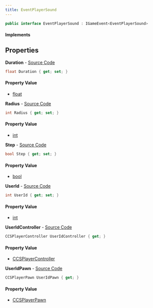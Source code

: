 ```yaml
---
title: EventPlayerSound
---
```


```csharp
public interface EventPlayerSound : IGameEvent<EventPlayerSound>
```

#### Implements

## Properties

**Duration** - [Source Code](https://github.com/swiftly-solution/swiftlys2/blob/master/managed/src/SwiftlyS2.Generated/GameEvents/Interfaces/EventPlayerSound.cs#L43)

```csharp
float Duration { get; set; }
```

#### Property Value

- [float](https://learn.microsoft.com/dotnet/api/system.single)

**Radius** - [Source Code](https://github.com/swiftly-solution/swiftlys2/blob/master/managed/src/SwiftlyS2.Generated/GameEvents/Interfaces/EventPlayerSound.cs#L38)

```csharp
int Radius { get; set; }
```

#### Property Value

- [int](https://learn.microsoft.com/dotnet/api/system.int32)

**Step** - [Source Code](https://github.com/swiftly-solution/swiftlys2/blob/master/managed/src/SwiftlyS2.Generated/GameEvents/Interfaces/EventPlayerSound.cs#L48)

```csharp
bool Step { get; set; }
```

#### Property Value

- [bool](https://learn.microsoft.com/dotnet/api/system.boolean)

**UserId** - [Source Code](https://github.com/swiftly-solution/swiftlys2/blob/master/managed/src/SwiftlyS2.Generated/GameEvents/Interfaces/EventPlayerSound.cs#L33)

```csharp
int UserId { get; set; }
```

#### Property Value

- [int](https://learn.microsoft.com/dotnet/api/system.int32)

**UserIdController** - [Source Code](https://github.com/swiftly-solution/swiftlys2/blob/master/managed/src/SwiftlyS2.Generated/GameEvents/Interfaces/EventPlayerSound.cs#L21)

```csharp
CCSPlayerController UserIdController { get; }
```

#### Property Value

- [CCSPlayerController](/docs/api/shared/schemadefinitions/ccsplayercontroller)

**UserIdPawn** - [Source Code](https://github.com/swiftly-solution/swiftlys2/blob/master/managed/src/SwiftlyS2.Generated/GameEvents/Interfaces/EventPlayerSound.cs#L27)

```csharp
CCSPlayerPawn UserIdPawn { get; }
```

#### Property Value

- [CCSPlayerPawn](/docs/api/shared/schemadefinitions/ccsplayerpawn)


